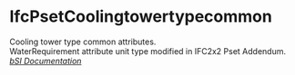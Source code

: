 IfcPsetCoolingtowertypecommon
=============================
Cooling tower type common attributes.  
WaterRequirement attribute unit type modified in IFC2x2 Pset Addendum.  
[ _bSI
Documentation_](https://standards.buildingsmart.org/IFC/DEV/IFC4_2/FINAL/HTML/schema/ifchvacdomain/pset/pset_coolingtowertypecommon.htm)


